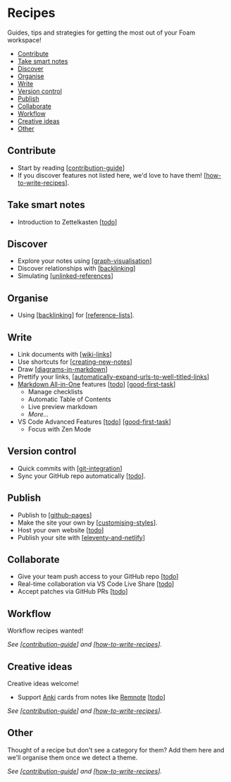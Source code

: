 <!-- omit in toc -->
# Recipes

Guides, tips and strategies for getting the most out of your Foam workspace!

- [Contribute](#contribute)
- [Take smart notes](#take-smart-notes)
- [Discover](#discover)
- [Organise](#organise)
- [Write](#write)
- [Version control](#version-control)
- [Publish](#publish)
- [Collaborate](#collaborate)
- [Workflow](#workflow)
- [Creative ideas](#creative-ideas)
- [Other](#other)
  
## Contribute

- Start by reading [[contribution-guide]]
- If you discover features not listed here, we'd love to have them! [[how-to-write-recipes]].

## Take smart notes

- Introduction to Zettelkasten [[todo]]
  
## Discover
- Explore your notes using [[graph-visualisation]]
- Discover relationships with [[backlinking]]
- Simulating [[unlinked-references]]

## Organise
- Using [[backlinking]] for [[reference-lists]].
  
## Write
- Link documents with [[wiki-links]]
- Use shortcuts for [[creating-new-notes]]
- Draw [[diagrams-in-markdown]]
- Prettify your links, [[automatically-expand-urls-to-well-titled-links]]
- [Markdown All-in-One](https://marketplace.visualstudio.com/items?itemName=yzhang.markdown-all-in-one) features [[todo]] [[good-first-task]]
  - Manage checklists 
  - Automatic Table of Contents
  - Live preview markdown
  - _More..._
- VS Code Advanced Features [[todo]] [[good-first-task]]
  - Focus with Zen Mode

## Version control

- Quick commits with [[git-integration]]
- Sync your GitHub repo automatically [[todo]].

## Publish

- Publish to [[github-pages]]
- Make the site your own by [[customising-styles]].
- Host your own website [[todo]]
- Publish your site with [[eleventy-and-netlify]]  

## Collaborate

- Give your team push access to your GitHub repo [[todo]]
- Real-time collaboration via VS Code Live Share [[todo]]
- Accept patches via GitHub PRs [[todo]]
 
## Workflow

Workflow recipes wanted!

_See [[contribution-guide]] and [[how-to-write-recipes]]._

## Creative ideas

Creative ideas welcome! 

- Support [Anki](https://apps.ankiweb.net/) cards from notes like [Remnote](https://www.remnote.io/) [[todo]]

_See [[contribution-guide]] and [[how-to-write-recipes]]._

## Other

Thought of a recipe but don't see a category for them? Add them here and we'll organise them once we detect a theme. 

_See [[contribution-guide]] and [[how-to-write-recipes]]._

[//begin]: # "Autogenerated link references for markdown compatibility"
[contribution-guide]: contribution-guide "Contribution Guide"
[how-to-write-recipes]: how-to-write-recipes "How to Write Recipes"
[todo]: todo "Todo"
[graph-visualisation]: graph-visualisation "Graph visualisation"
[backlinking]: backlinking "Backlinking"
[unlinked-references]: unlinked-references "Unlinked references (stub)"
[reference-lists]: reference-lists "Reference Lists"
[wiki-links]: wiki-links "Wiki Links"
[creating-new-notes]: creating-new-notes "Creating New Notes"
[diagrams-in-markdown]: diagrams-in-markdown "Diagrams in Markdown"
[good-first-task]: good-first-task "Good First Task"
[automatically-expand-urls-to-well-titled-links]: automatically-expand-urls-to-well-titled-links "Automatically Expand URLs to Well-Titled Links"
[git-integration]: git-integration "Git integration"
[github-pages]: github-pages "Github Pages"
[customising-styles]: customising-styles "Customising Styles"
[eleventy-and-netlify]: eleventy-and-netlify "Eleventy and Netlify"
[//end]: # "Autogenerated link references"
